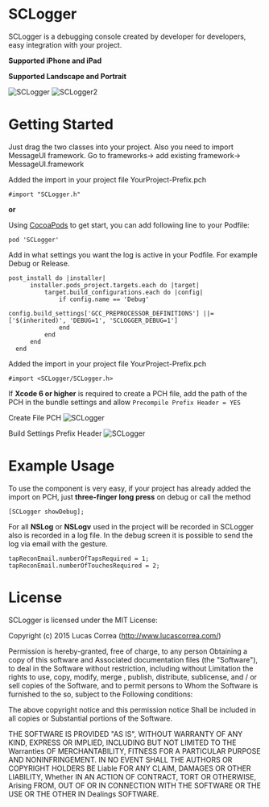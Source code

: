 SCLogger
========

SCLogger is a debugging console created by developer for developers, easy integration with your project.

**Supported iPhone and iPad**

**Supported Landscape and Portrait**

![SCLogger](http://www.lucascorrea.com/Git/SCLoggerDemo1.gif)
![SCLogger2](http://www.lucascorrea.com/Git/SCLoggerDemo2.gif)


Getting Started
=================
Just drag the two classes into your project. Also you need to import MessageUI framework. Go to frameworks-> add existing framework-> MessageUI.framework

Added the import in your project file YourProject-Prefix.pch

    #import "SCLogger.h"

**or**

Using [CocoaPods](http://cocoapods.org) to get start, you can add following line to your Podfile:

    pod 'SCLogger'

Add in what settings you want the log is active in your Podfile.
For example Debug or Release.

    post_install do |installer|
          installer.pods_project.targets.each do |target|
              target.build_configurations.each do |config|
                  if config.name == 'Debug'
                      config.build_settings['GCC_PREPROCESSOR_DEFINITIONS'] ||= ['$(inherited)', 'DEBUG=1', 'SCLOGGER_DEBUG=1']
                  end
              end
          end
      end


Added the import in your project file YourProject-Prefix.pch

    #import <SCLogger/SCLogger.h>

If **Xcode 6 or higher** is required to create a PCH file, add the path of the PCH in the bundle settings and allow `Precompile Prefix Header = YES`

Create File PCH
![SCLogger](http://www.lucascorrea.com/Git/sclogger_create_pch.png)

Build Settings Prefix Header
![SCLogger](http://www.lucascorrea.com/Git/sclogger_prefix_header_config.png)

Example Usage
=============

To use the component is very easy, if your project has already added the import on PCH, just **three-finger long press** on debug or call the method

    [SCLogger showDebug];

For all **NSLog** or **NSLogv** used in the project will be recorded in SCLogger also is recorded in a log file.
In the debug screen it is possible to send the log via email with the gesture.

    tapReconEmail.numberOfTapsRequired = 1;
    tapReconEmail.numberOfTouchesRequired = 2;


License
=============

SCLogger is licensed under the MIT License:

Copyright (c) 2015 Lucas Correa (http://www.lucascorrea.com/)

Permission is hereby-granted, free of charge, to any person Obtaining a copy of this software and Associated documentation files (the "Software"), to deal in the Software without restriction, including without Limitation the rights to use, copy, modify, merge , publish, distribute, sublicense, and / or sell copies of the Software, and to permit persons to Whom the Software is furnished to the so, subject to the Following conditions:

The above copyright notice and this permission notice Shall be included in all copies or Substantial portions of the Software.

THE SOFTWARE IS PROVIDED "AS IS", WITHOUT WARRANTY OF ANY KIND, EXPRESS OR IMPLIED, INCLUDING BUT NOT LIMITED TO THE Warranties OF MERCHANTABILITY, FITNESS FOR A PARTICULAR PURPOSE AND NONINFRINGEMENT. IN NO EVENT SHALL THE AUTHORS OR COPYRIGHT HOLDERS BE Liable FOR ANY CLAIM, DAMAGES OR OTHER LIABILITY, Whether IN AN ACTION OF CONTRACT, TORT OR OTHERWISE, Arising FROM, OUT OF OR IN CONNECTION WITH THE SOFTWARE OR THE USE OR THE OTHER IN Dealings SOFTWARE.

